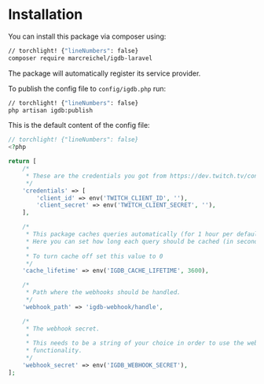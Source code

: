 # Installation

You can install this package via composer using:

```bash
// torchlight! {"lineNumbers": false}
composer require marcreichel/igdb-laravel
```

The package will automatically register its service provider.

To publish the config file to `config/igdb.php` run:

```bash
// torchlight! {"lineNumbers": false}
php artisan igdb:publish
```

This is the default content of the config file:

```php
// torchlight! {"lineNumbers": false}
<?php

return [
    /*
     * These are the credentials you got from https://dev.twitch.tv/console/apps [tl! autolink]
     */
    'credentials' => [
        'client_id' => env('TWITCH_CLIENT_ID', ''),
        'client_secret' => env('TWITCH_CLIENT_SECRET', ''),
    ],

    /*
     * This package caches queries automatically (for 1 hour per default).
     * Here you can set how long each query should be cached (in seconds).
     *
     * To turn cache off set this value to 0
     */
    'cache_lifetime' => env('IGDB_CACHE_LIFETIME', 3600),

    /*
     * Path where the webhooks should be handled.
     */
    'webhook_path' => 'igdb-webhook/handle',

    /*
     * The webhook secret.
     *
     * This needs to be a string of your choice in order to use the webhook
     * functionality.
     */
    'webhook_secret' => env('IGDB_WEBHOOK_SECRET'),
];
```

